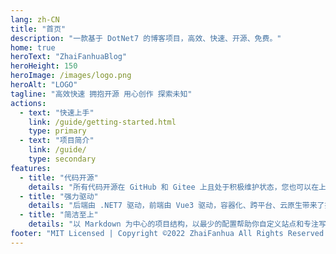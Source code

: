 ```yaml
---
lang: zh-CN
title: "首页"
description: "一款基于 DotNet7 的博客项目，高效、快速、开源、免费。"
home: true
heroText: "ZhaiFanhuaBlog"
heroHeight: 150
heroImage: /images/logo.png
heroAlt: "LOGO"
tagline: "高效快速 拥抱开源 用心创作 探索未知"
actions:
  - text: "快速上手"
    link: /guide/getting-started.html
    type: primary
  - text: "项目简介"
    link: /guide/
    type: secondary
features:
  - title: "代码开源"
    details: "所有代码开源在 GitHub 和 Gitee 上且处于积极维护状态，您也可以在上面提交您的问题或者参与代码贡献。"
  - title: "强力驱动"
    details: "后端由 .NET7 驱动，前端由 Vue3 驱动，容器化、跨平台、云原生带来了持续的性能改进。"
  - title: "简洁至上"
    details: "以 Markdown 为中心的项目结构，以最少的配置帮助你自定义站点和专注写作。"
footer: "MIT Licensed | Copyright ©2022 ZhaiFanhua All Rights Reserved."
---
```

